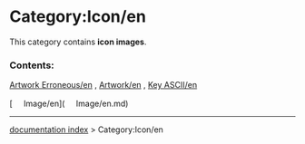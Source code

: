# Category:Icon/en
This category contains **icon images**.

### Contents:

[Artwork Erroneous/en](Artwork_Erroneous/en.md) , [Artwork/en](Artwork/en.md) , [Key ASCII/en](Key_ASCII/en.md)

[<img src="images/Property.png" style="width:16px"> Image/en](<img src="images/Property.png" style="width:16px"> Image/en.md)

---
[documentation index](../README.md) > Category:Icon/en
